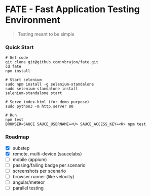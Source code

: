 # FATE - Fast Application Testing Environment
> Testing meant to be simple

### Quick Start

```
# Get code
git clone git@github.com:vbrajon/fate.git
cd fate
npm install

# Start selenium
sudo npm install -g selenium-standalone
sudo selenium-standalone install
selenium-standalone start

# Serve index.html (for demo purpose)
sudo python3 -m http.server 80

# Run
npm test
BROWSER=SAUCE SAUCE_USERNAME=<U> SAUCE_ACCESS_KEY=<K> npm test
```

### Roadmap

- [x] substep
- [x] remote, multi-device (saucelabs)
- [ ] mobile (appium)
- [ ] passing/failing badge per scenario
- [ ] screenshots per scenario
- [ ] browser runner (like velocity)
- [ ] angular/meteor
- [ ] parallel testing

